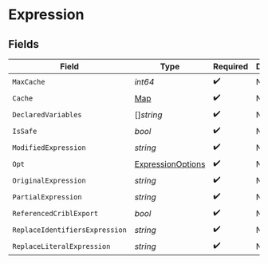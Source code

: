# Expression


## Fields

| Field                                                         | Type                                                          | Required                                                      | Description                                                   |
| ------------------------------------------------------------- | ------------------------------------------------------------- | ------------------------------------------------------------- | ------------------------------------------------------------- |
| `MaxCache`                                                    | *int64*                                                       | :heavy_check_mark:                                            | N/A                                                           |
| `Cache`                                                       | [Map](../../models/shared/map.md)                             | :heavy_check_mark:                                            | N/A                                                           |
| `DeclaredVariables`                                           | []*string*                                                    | :heavy_check_mark:                                            | N/A                                                           |
| `IsSafe`                                                      | *bool*                                                        | :heavy_check_mark:                                            | N/A                                                           |
| `ModifiedExpression`                                          | *string*                                                      | :heavy_check_mark:                                            | N/A                                                           |
| `Opt`                                                         | [ExpressionOptions](../../models/shared/expressionoptions.md) | :heavy_check_mark:                                            | N/A                                                           |
| `OriginalExpression`                                          | *string*                                                      | :heavy_check_mark:                                            | N/A                                                           |
| `PartialExpression`                                           | *string*                                                      | :heavy_check_mark:                                            | N/A                                                           |
| `ReferencedCriblExport`                                       | *bool*                                                        | :heavy_check_mark:                                            | N/A                                                           |
| `ReplaceIdentifiersExpression`                                | *string*                                                      | :heavy_check_mark:                                            | N/A                                                           |
| `ReplaceLiteralExpression`                                    | *string*                                                      | :heavy_check_mark:                                            | N/A                                                           |